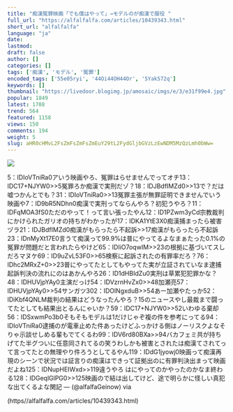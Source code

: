 ```yaml
---
title: "痴漢冤罪映画「でも僕はやって」→モデルのが痴漢で服役 "
full_url: "https://alfalfalfa.com/articles/10439343.html"
short_url: "alfalfalfa"
language: "ja"
date: 
lastmod: 
draft: false
author: []
categories: []
tags: ['痴漢', 'モデル', '冤罪']
encoded_tags: ['55e05ryi', '44Oi44OH44Or', '5Yak572q']
keywords: []
thumbnail: "https://livedoor.blogimg.jp/amosaic/imgs/e/3/e31f99e4.jpg"
popular: 1849
latest: 1708
trend: 564
featured: 1158
views: 150
comments: 194
weight: 5
slug: aHR0cHMvL2FsZmFsZmFsZmEuY29tL2FydGljbGVzLzEwNDM5MzQzLmh0bWw=
---
```


![](https://livedoor.blogimg.jp/amosaic/imgs/e/3/e31f99e4.jpg)

5：IDIoVTniRa0アいう映画やろ、冤罪はらせませんでってオチ13：IDC17+NJYW0>>5冤罪ろか痴漢で実刑だゾ？18：IDJBdfIMZd0>>13で？だは嘘つかんとでも？31：IDIoVTniRa0>>13冤罪主張が無罪証明できませんでいう映画や7：ID9bR5NDhn0痴漢で実刑ってならんやろ？初犯うやろ？11：IDFqMOA3fS0ただのやって！って言い張ったやん12：ID1PZwm3yCd宗教裁判にかけられたガリオの持ちがわかったが17：IDKA1YtE3X0痴漢捕まったら被害ヅラ21：IDJBdfIMZd0痴漢がもらったら不起訴>>17痴漢がもらったら不起訴23：IDnMyXt17E0言うて痴漢って99.9%は普にやってるよなまぁたった0.1%の冤罪が問題だと言われたらやけど65：IDIiO7oqwIM>>23の根拠に基づいてスしだろマヌケ69：ID9uZvL53F0>>65検察に起訴されたの有罪率だろ？76：IDhc2MRxZ+0>>23普にやってたとしてもやってた実が立証されていなま逮捕起訴判決の流れにのはあかんやろ26：ID1dHBIdZu0実刑は草累犯犯罪かな？48：IDHUVjpYAy0主演だっけ54：IDVzrnHvZx0>>48加瀬亮57：IDHUVjpYAy0>>54サンガツ302：IDOlNgxduB>>54あー加瀬やたっか52：IDiKbf4QNLM裁判の結果はどうなったんやろ？15のニュースやし最裁まで闘ってたとしても結果出とるんにゃいか？59：IDC17+NJYW0>>52いわゆる棄却56：IDSxwmPo3b0そもそもモデルは1だけじゃぞ複の件を参考にってる94：IDIoVTniRa0逮捕のが電車止めた件あったけどふっかける側はノーリスクよなそりゃ示談せしめる輩もでてくるわ99：IDV6rd80BXa>>94バカフェミ共が持ちげてた半グついに任意同されてるの笑うわしかも被害とされたは痴漢てされてって言ってたとの無理やり件ろうとしてるやん119：IDdG1jyowj0映画って痴漢再現のシーンで状況では証言りの痴漢はできって証拠出のに有罪判決出まって映画だよね125：IDNupHEIWxd>>119違うやろ はにやってのかやったのかなま終わる128：IDGeqlGlPG0>>125映画ので結は出してけど、途で明らかに怪しい真犯な出てくるよな関記 — (@alfalfaGeinow) via 

(https//alfalfalfa.com/articles/10439343.html)

